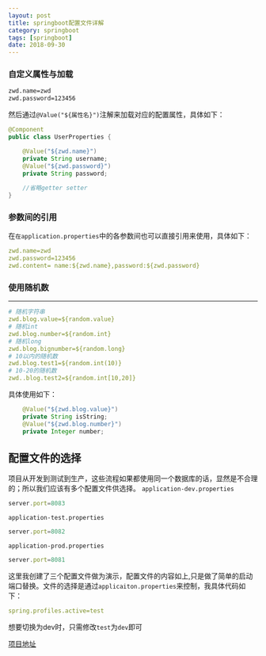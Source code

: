 ```yaml
---
layout: post
title: springboot配置文件详解
category: springboot
tags: [springboot]
date: 2018-09-30
---
```

### 自定义属性与加载

``` xml
zwd.name=zwd
zwd.password=123456
```
然后通过`@Value("${属性名}")`注解来加载对应的配置属性，具体如下：
``` java
@Component
public class UserProperties {

    @Value("${zwd.name}")
    private String username;
    @Value("${zwd.password}")
    private String password;
    
    //省略getter setter
}
```

### 参数间的引用

在`在application.properties`中的各参数间也可以直接引用来使用，具体如下：
``` YAML
zwd.name=zwd
zwd.password=123456
zwd.content= name:${zwd.name},password:${zwd.password}
```

### 使用随机数
--------

``` YAML
# 随机字符串
zwd.blog.value=${random.value}
# 随机int
zwd.blog.number=${random.int}
# 随机long
zwd.blog.bignumber=${random.long}
# 10以内的随机数
zwd.blog.test1=${random.int(10)}
# 10-20的随机数
zwd..blog.test2=${random.int[10,20]}

```
具体使用如下：
``` java
    @Value("${zwd.blog.value}")
    private String isString;
    @Value("${zwd.blog.number}")
    private Integer number;
```
## 配置文件的选择
项目从开发到测试到生产，这些流程如果都使用同一个数据库的话，显然是不合理的；所以我们应该有多个配置文件供选择。
`application-dev.properties`
``` js
server.port=8083
```
`application-test.properties`
``` js
server.port=8082
```
`application-prod.properties`
``` js
server.port=8081
```
这里我创建了三个配置文件做为演示，配置文件的内容如上,只是做了简单的启动端口替换。文件的选择是通过`applicaiton.properties`来控制，我具体代码如下：
``` yml
spring.profiles.active=test
```
想要切换为dev时，只需修改`test`为`dev`即可

[项目地址](https://github.com/despairyoke/spring-boot-examples/tree/master/springboot-property-example)
